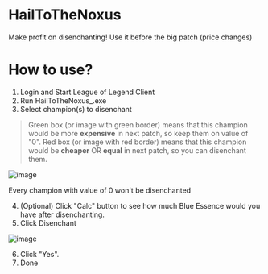# HailToTheNoxus
Make profit on disenchanting!
Use it before the big patch (price changes)
# How to use?
1. Login and Start League of Legend Client
2. Run HailToTheNoxus_.exe
3. Select champion(s) to disenchant
> Green box (or image with green border) means that this champion would be more **expensive** in next patch, so keep them on value of "0".
> Red box (or image with red border) means that this champion would be **cheaper** OR **equal** in next patch, so you can disenchant them.

![image](https://user-images.githubusercontent.com/57113065/222984743-118e7ac7-39f7-4038-adc4-fe4efbb65731.png)

Every champion with value of 0 won't be disenchanted

4. (Optional) Click "Calc" button to see how much Blue Essence would you have after disenchanting.
5. Click Disenchant

![image](https://user-images.githubusercontent.com/57113065/222985358-5bdabc20-219e-4db9-beb3-aa95babf1cce.png)

6. Click "Yes".
7. Done
